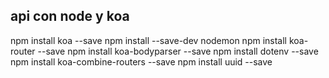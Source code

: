 ## api con node y koa


npm install koa --save
npm install --save-dev nodemon
npm install koa-router --save
npm install koa-bodyparser --save
npm install dotenv --save
npm install koa-combine-routers --save
npm install uuid --save